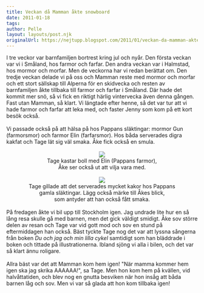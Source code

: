 ```yaml
---
title: Veckan då Mamman åkte snowboard
date: 2011-01-18
tags: 	
author: Pelle
layout: layouts/post.njk
originalUrl: https://nejtupp.blogspot.com/2011/01/veckan-da-mamman-akte-snowboard.html
---
```


<div style="text-align: center;"><div style="text-align: left;">I tre veckor var barnfamiljen bortrest kring jul och nyår. Den första veckan var vi i Småland, hos farmor och farfar. Den andra veckan var i Halmstad, hos mormor och morfar. Men de veckorna har vi redan berättat om. Den tredje veckan delade vi på oss och Mamman reste med mormor och morfar och ett stort sällskap till Alperna för en skidvecka och resten av barnfamiljen åkte tillbaka till farmor och farfar i Småland. Där hade det kommit mer snö, så vi fick en riktigt härlig vintervecka även denna gången. Fast utan Mamman, så klart. Vi längtade efter henne, så det var tur att vi hade farmor och farfar att leka med, och faster Jenny som kom på ett kort besök också.<br><br>Vi passade också på att hälsa på hos Pappans släktingar: mormor Gun (farmorsmor) och farmor Elin (farfarsmor). Hos båda serverades digra kakfat och Tage lät sig väl smaka. Åke fick också en smula.<br></div><br><img src="../../../../img/Hos%2BFarmor%2BElin-_MG_7291.jpg">
	<figcaption>Tage kastar boll med Elin (Pappans farmor),<br>Åke ser också ut att vilja vara med.</span></span><br><br><img src="../../../../img/Hos%2BFarmor%2BElin-_MG_7263.jpg"><br>
	<figcaption>Tage gillade att det serverades mycket kakor hos Pappans<br>gamla släktingar. Lägg också märke till Åkes blick,<br>som antyder att han också fått smaka.</span><br><br><div style="text-align: left;">På fredagen åkte vi bil upp till Stockholm igen. Jag undrade lite hur en så lång resa skulle gå med barnen, men det gick väldigt smidigt. Åke sov större delen av resan och Tage var vid gott mod och sov en stund på eftermiddagen han också. Bäst tyckte Tage nog det var att lyssna sångerna från boken <span style="font-style: italic;">Du och jag och min lilla cykel</span> samtidigt som han bläddrade i boken och tittade på illustrationerna. Ibland sjöng vi alla i bilen, och det var så klart ännu roligare.<br><br>Allra bäst var det att Mamman kom hem igen! "När mamma kommer hem igen ska jag skrika AAAAAA!", sa Tage. Men hon kom hem på kvällen, vid halvåttatiden, och blev nog en gnutta besviken när hon insåg att båda barnen låg och sov. Men vi var så glada att hon kom tillbaka igen!<br></div></div>
